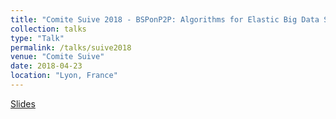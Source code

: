 ```yaml
---
title: "Comite Suive 2018 - BSPonP2P: Algorithms for Elastic Big Data Stream Processing"
collection: talks
type: "Talk"
permalink: /talks/suive2018
venue: "Comite Suive"
date: 2018-04-23
location: "Lyon, France"
---
```

[Slides](http://aveith.github.io/files/suive2018-pres.pdf)

